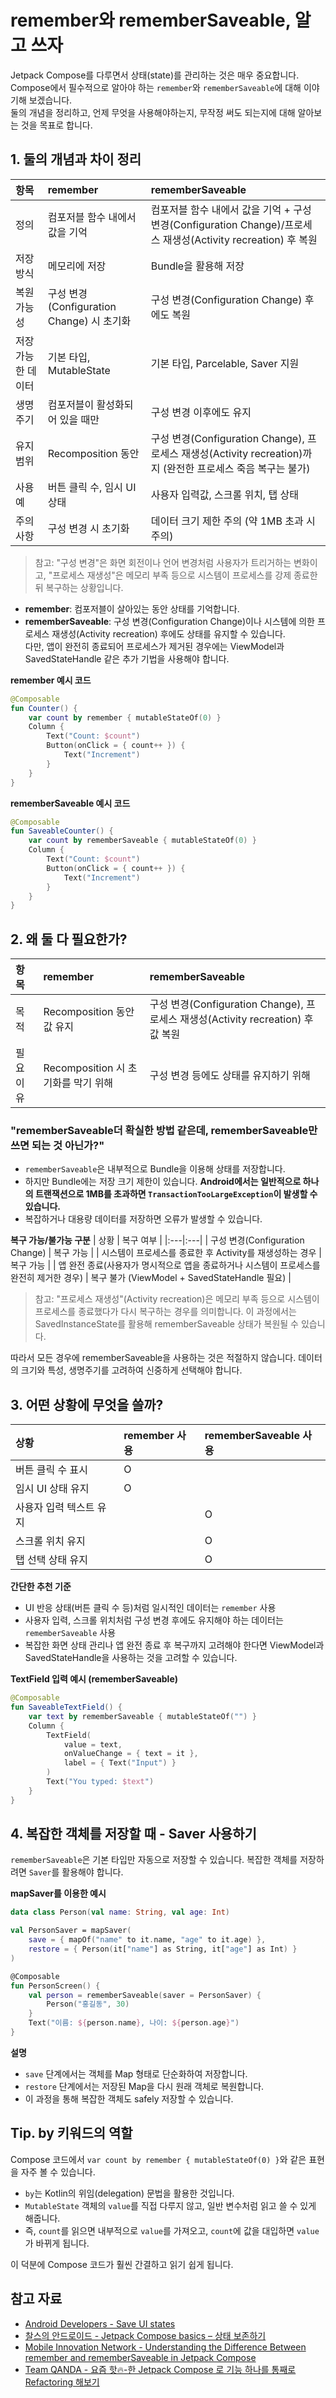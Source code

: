 # remember와 rememberSaveable, 알고 쓰자

Jetpack Compose를 다루면서 상태(state)를 관리하는 것은 매우 중요합니다.  
Compose에서 필수적으로 알아야 하는 `remember`와 `rememberSaveable`에 대해 이야기해 보겠습니다.  
둘의 개념을 정리하고, 언제 무엇을 사용해야하는지, 무작정 써도 되는지에 대해 알아보는 것을 목표로 합니다.

## 1. 둘의 개념과 차이 정리

| 항목 | remember | rememberSaveable |
|:---|:---|:---|
| 정의 | 컴포저블 함수 내에서 값을 기억 | 컴포저블 함수 내에서 값을 기억 + 구성 변경(Configuration Change)/프로세스 재생성(Activity recreation) 후 복원 |
| 저장 방식 | 메모리에 저장 | Bundle을 활용해 저장 |
| 복원 가능성 | 구성 변경(Configuration Change) 시 초기화 | 구성 변경(Configuration Change) 후에도 복원 |
| 저장 가능한 데이터 | 기본 타입, MutableState | 기본 타입, Parcelable, Saver 지원 |
| 생명주기 | 컴포저블이 활성화되어 있을 때만 | 구성 변경 이후에도 유지 |
| 유지 범위 | Recomposition 동안 | 구성 변경(Configuration Change), 프로세스 재생성(Activity recreation)까지 (완전한 프로세스 죽음 복구는 불가) |
| 사용 예 | 버튼 클릭 수, 임시 UI 상태 | 사용자 입력값, 스크롤 위치, 탭 상태 |
| 주의사항 | 구성 변경 시 초기화 | 데이터 크기 제한 주의 (약 1MB 초과 시 주의) |

> 참고: "구성 변경"은 화면 회전이나 언어 변경처럼 사용자가 트리거하는 변화이고,
> "프로세스 재생성"은 메모리 부족 등으로 시스템이 프로세스를 강제 종료한 뒤 복구하는 상황입니다.

- **remember**: 컴포저블이 살아있는 동안 상태를 기억합니다.
- **rememberSaveable**: 구성 변경(Configuration Change)이나 시스템에 의한 프로세스 재생성(Activity recreation) 후에도 상태를 유지할 수 있습니다.  
  다만, 앱이 완전히 종료되어 프로세스가 제거된 경우에는 ViewModel과 SavedStateHandle 같은 추가 기법을 사용해야 합니다.

**remember 예시 코드**
```kotlin
@Composable
fun Counter() {
    var count by remember { mutableStateOf(0) }
    Column {
        Text("Count: $count")
        Button(onClick = { count++ }) {
            Text("Increment")
        }
    }
}
```

**rememberSaveable 예시 코드**
```kotlin
@Composable
fun SaveableCounter() {
    var count by rememberSaveable { mutableStateOf(0) }
    Column {
        Text("Count: $count")
        Button(onClick = { count++ }) {
            Text("Increment")
        }
    }
}
```

## 2. 왜 둘 다 필요한가?

| 항목 | remember | rememberSaveable |
|:---|:---|:---|
| 목적 | Recomposition 동안 값 유지 | 구성 변경(Configuration Change), 프로세스 재생성(Activity recreation) 후 값 복원 |
| 필요 이유 | Recomposition 시 초기화를 막기 위해 | 구성 변경 등에도 상태를 유지하기 위해 |

### "rememberSaveable더 확실한 방법 같은데, rememberSaveable만 쓰면 되는 것 아닌가?"

- `rememberSaveable`은 내부적으로 Bundle을 이용해 상태를 저장합니다.
- 하지만 Bundle에는 저장 크기 제한이 있습니다. **Android에서는 일반적으로 하나의 트랜잭션으로 1MB를 초과하면 `TransactionTooLargeException`이 발생할 수 있습니다.**
- 복잡하거나 대용량 데이터를 저장하면 오류가 발생할 수 있습니다.

**복구 가능/불가능 구분**
| 상황 | 복구 여부 |
|:---|:---|
| 구성 변경(Configuration Change) | 복구 가능 |
| 시스템이 프로세스를 종료한 후 Activity를 재생성하는 경우 | 복구 가능 |
| 앱 완전 종료(사용자가 명시적으로 앱을 종료하거나 시스템이 프로세스를 완전히 제거한 경우) | 복구 불가 (ViewModel + SavedStateHandle 필요) |

> 참고: "프로세스 재생성"(Activity recreation)은 메모리 부족 등으로 시스템이 프로세스를 종료했다가 다시 복구하는 경우를 의미합니다. 이 과정에서는 SavedInstanceState를 활용해 rememberSaveable 상태가 복원될 수 있습니다.

따라서 모든 경우에 rememberSaveable을 사용하는 것은 적절하지 않습니다. 데이터의 크기와 특성, 생명주기를 고려하여 신중하게 선택해야 합니다.

## 3. 어떤 상황에 무엇을 쓸까?

| 상황 | remember 사용 | rememberSaveable 사용 |
|:---|:---|:---|
| 버튼 클릭 수 표시 | O |  |
| 임시 UI 상태 유지 | O |  |
| 사용자 입력 텍스트 유지 |  | O |
| 스크롤 위치 유지 |  | O |
| 탭 선택 상태 유지 |  | O |

**간단한 추천 기준**
- UI 반응 상태(버튼 클릭 수 등)처럼 일시적인 데이터는 `remember` 사용
- 사용자 입력, 스크롤 위치처럼 구성 변경 후에도 유지해야 하는 데이터는 `rememberSaveable` 사용
- 복잡한 화면 상태 관리나 앱 완전 종료 후 복구까지 고려해야 한다면 ViewModel과 SavedStateHandle을 사용하는 것을 고려할 수 있습니다.

**TextField 입력 예시 (rememberSaveable)**
```kotlin
@Composable
fun SaveableTextField() {
    var text by rememberSaveable { mutableStateOf("") }
    Column {
        TextField(
            value = text,
            onValueChange = { text = it },
            label = { Text("Input") }
        )
        Text("You typed: $text")
    }
}
```

## 4. 복잡한 객체를 저장할 때 - Saver 사용하기

`rememberSaveable`은 기본 타입만 자동으로 저장할 수 있습니다. 복잡한 객체를 저장하려면 `Saver`를 활용해야 합니다.

**mapSaver를 이용한 예시**
```kotlin
data class Person(val name: String, val age: Int)

val PersonSaver = mapSaver(
    save = { mapOf("name" to it.name, "age" to it.age) },
    restore = { Person(it["name"] as String, it["age"] as Int) }
)

@Composable
fun PersonScreen() {
    val person = rememberSaveable(saver = PersonSaver) {
        Person("홍길동", 30)
    }
    Text("이름: ${person.name}, 나이: ${person.age}")
}
```

**설명**
- `save` 단계에서는 객체를 Map 형태로 단순화하여 저장합니다.
- `restore` 단계에서는 저장된 Map을 다시 원래 객체로 복원합니다.
- 이 과정을 통해 복잡한 객체도 safely 저장할 수 있습니다.

## Tip. by 키워드의 역할
Compose 코드에서 `var count by remember { mutableStateOf(0) }`와 같은 표현을 자주 볼 수 있습니다.

- `by`는 Kotlin의 위임(delegation) 문법을 활용한 것입니다.
- `MutableState` 객체의 `value`를 직접 다루지 않고, 일반 변수처럼 읽고 쓸 수 있게 해줍니다.
- 즉, `count`를 읽으면 내부적으로 `value`를 가져오고, `count`에 값을 대입하면 `value`가 바뀌게 됩니다.

이 덕분에 Compose 코드가 훨씬 간결하고 읽기 쉽게 됩니다.

## 참고 자료

- [Android Developers - Save UI states](https://developer.android.com/develop/ui/compose/state-saving?hl=ko)
- [찰스의 안드로이드 - Jetpack Compose basics – 상태 보존하기](https://charlezz.com/?p=45498)
- [Mobile Innovation Network - Understanding the Difference Between remember and rememberSaveable in Jetpack Compose](http://medium.com/mobile-innovation-network/understanding-the-difference-between-remember-and-remembersaveable-in-jetpack-compose-29d7231053e5)
- [Team QANDA - 요즘 핫🔥-한 Jetpack Compose 로 기능 하나를 통째로 Refactoring 해보기](https://blog.mathpresso.com/jetpack-compose-%EB%A1%9C-%EA%B8%B0%EB%8A%A5%EC%A0%84%EC%B2%B4%EB%A5%BC-refactoring-%ED%95%B4%EB%B3%B4%EC%9E%90-2b921c624e80)



